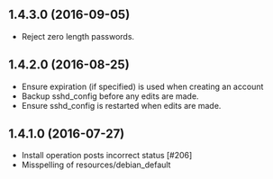 ## 1.4.3.0 (2016-09-05)
- Reject zero length passwords.

## 1.4.2.0 (2016-08-25)
- Ensure expiration (if specified) is used when creating an account
- Backup sshd_config before any edits are made.
- Ensure sshd_config is restarted when edits are made.

## 1.4.1.0 (2016-07-27)
- Install operation posts incorrect status [#206]
- Misspelling of resources/debian_default

